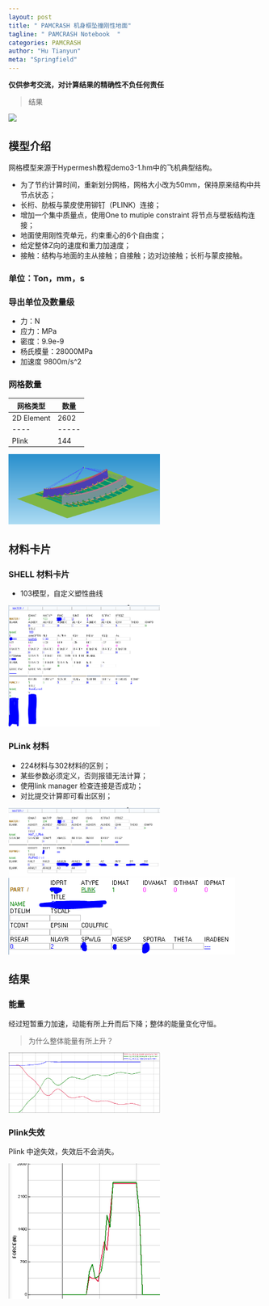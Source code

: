 ```yaml
---
layout: post
title: " PAMCRASH 机身框坠撞刚性地面"
tagline: " PAMCRASH Notebook  "
categories: PAMCRASH
author: "Hu Tianyun"
meta: "Springfield"
---
```

**仅供参考交流，对计算结果的精确性不负任何责任**

> 结果

<img  src="/post_img/plane_cargo/demo3_1-remesh_001.gif"  data-canonical-src="/post_img/plane_cargo/demo3_1-remesh_001.gif" />

## 模型介绍
网格模型来源于Hypermesh教程demo3-1.hm中的飞机典型结构。
 * 为了节约计算时间，重新划分网格，网格大小改为50mm，保持原来结构中共节点状态；
 * 长桁、肋板与蒙皮使用铆钉（PLINK）连接；
 * 增加一个集中质量点，使用One to mutiple constraint 将节点与壁板结构连接；
 * 地面使用刚性壳单元，约束重心的6个自由度；
 * 给定整体Z向的速度和重力加速度；
 * 接触：结构与地面的主从接触；自接触；边对边接触；长桁与蒙皮接触。


### 单位：Ton，mm，s

### 导出单位及数量级
 * 力：N
 * 应力：MPa
 * 密度：9.9e-9
 * 杨氏模量：28000MPa
 * 加速度 9800m/s^2


### 网格数量
 |网格类型|数量|
 |----|-----|
 |2D Element|2602|
 |----|-----|
 |Plink|144|


<img  src="/post_img/plane_cargo/ps.PNG" width = "300" data-canonical-src="/post_img/plane_cargo/ps.PNG" />

## 材料卡片
### SHELL 材料卡片
 * 103模型，自定义塑性曲线


<img  src="/post_img/plane_cargo/mat.PNG" width = "300" data-canonical-src="/post_img/plane_cargo/mat.PNG" />

### PLink 材料
 * 224材料与302材料的区别；
 * 某些参数必须定义，否则报错无法计算；
 * 使用link manager 检查连接是否成功；
 * 对比提交计算即可看出区别；

<img  src="/post_img/plane_cargo/plink.PNG" width = "300" data-canonical-src="/post_img/plane_cargo/plink.PNG" />
<img  src="/post_img/plane_cargo/plink2.PNG" data-canonical-src="/post_img/plane_cargo/plink2.PNG" />

## 结果

### 能量
经过短暂重力加速，动能有所上升而后下降；整体的能量变化守恒。
 > 为什么整体能量有所上升？

<img  src="/post_img/plane_cargo/energy.PNG" width = "300" data-canonical-src="/post_img/plane_cargo/energy.PNG" />

### Plink失效
Plink 中途失效，失效后不会消失。

<img  src="/post_img/plane_cargo/plink-f.PNG" width = "300" data-canonical-src="/post_img/plane_cargo/plink-f.PNG" />